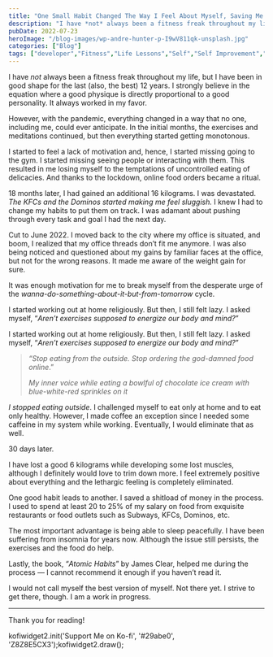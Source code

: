 ```yaml
---
title: "One Small Habit Changed The Way I Feel About Myself, Saving Me Money In The Process"
description: "I have *not* always been a fitness freak throughout my life, but I have been in good shape for the last (also, the best) 12 years. I strongly believe in the equation where a good physique is directly proportional to a good personality. It always worked in my favor. However, with the pandemic, everything changed [&hellip;]"
pubDate: 2022-07-23
heroImage: "/blog-images/wp-andre-hunter-p-I9wV811qk-unsplash.jpg"
categories: ["Blog"]
tags: ["developer","Fitness","Life Lessons","Self","Self Improvement","thedeveloperstory"]
---
```


I have *not* always been a fitness freak throughout my life, but I have been in good shape for the last (also, the best) 12 years. I strongly believe in the equation where a good physique is directly proportional to a good personality. It always worked in my favor.

However, with the pandemic, everything changed in a way that no one, including me, could ever anticipate. In the initial months, the exercises and meditations continued, but then everything started getting monotonous.

I started to feel a lack of motivation and, hence, I started missing going to the gym. I started missing seeing people or interacting with them. This resulted in me losing myself to the temptations of uncontrolled eating of delicacies. And thanks to the lockdown, online food orders became a ritual.

18 months later, I had gained an additional 16 kilograms. I was devastated. _The KFCs and the Dominos started making me feel sluggish._ I knew I had to change my habits to put them on track. I was adamant about pushing through every task and goal I had the next day.

Cut to June 2022. I moved back to the city where my office is situated, and boom, I realized that my office threads don’t fit me anymore. I was also being noticed and questioned about my gains by familiar faces at the office, but not for the wrong reasons. It made me aware of the weight gain for sure.

It was enough motivation for me to break myself from the desperate urge of the _wanna-do-something-about-it-but-from-tomorrow_ cycle.

I started working out at home religiously. But then, I still felt lazy. I asked myself, “_Aren’t exercises supposed to energize our body and mind?_”

I started working out at home religiously. But then, I still felt lazy. I asked myself, “_Aren’t exercises supposed to energize our body and mind?_”

> _“Stop eating from the outside. Stop ordering the god-damned food online_.”
> 
> _My inner voice while eating a bowlful of chocolate ice cream with blue-white-red sprinkles on it_

_I_ _stopped eating outside_. I challenged myself to eat only at home and to eat only healthy. However, I made coffee an exception since I needed some caffeine in my system while working. Eventually, I would eliminate that as well.

30 days later.

I have lost a good 6 kilograms while developing some lost muscles, although I definitely would love to trim down more. I feel extremely positive about everything and the lethargic feeling is completely eliminated.

One good habit leads to another. I saved a shitload of money in the process. I used to spend at least 20 to 25% of my salary on food from exquisite restaurants or food outlets such as Subways, KFCs, Dominos, etc.

The most important advantage is being able to sleep peacefully. I have been suffering from insomnia for years now. Although the issue still persists, the exercises and the food do help.

Lastly, the book, “_Atomic Habits_” by James Clear, helped me during the process — I cannot recommend it enough if you haven’t read it.

I would not call myself the best version of myself. Not there yet. I strive to get there, though. I am a work in progress.

* * *

Thank you for reading!

kofiwidget2.init('Support Me on Ko-fi', '#29abe0', 'Z8Z8E5CX3');kofiwidget2.draw();